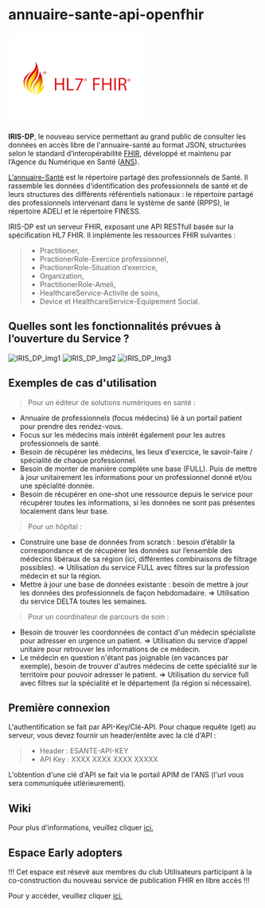 # annuaire-sante-api-openfhir
![Logo FHIR](/img/fhir_hl7_logo.png?raw=true "HL7 FHIR")

<B>IRIS-DP</B>, le nouveau service permettant au grand public de consulter les données en accès libre de l'annuaire-santé au format JSON, structurées selon le standard d’interopérabilité [FHIR](https://www.hl7.org/fhir/), développé et maintenu par l’Agence du Numérique en Santé ([ANS](https://esante.gouv.fr/)).

[L’annuaire-Santé](https://esante.gouv.fr/produits-services/annuaire-sante) est le répertoire partagé des professionnels de Santé. Il rassemble les données d’identification des professionnels de santé et de leurs structures des différents référentiels nationaux : le répertoire partagé des professionnels intervenant dans le système de santé (RPPS), le répertoire ADELI et le répertoire FINESS.

IRIS-DP est un serveur FHIR, exposant une API RESTfull basée sur la spécification HL7 FHIR. Il implémente les ressources FHIR suivantes : 
> - Practitioner, 
> - PractionerRole-Exercice professionnel, 
> - PractionerRole-Situation d’exercice, 
> - Organization, 
> - PractitionerRole-Ameli, 
> - HealthcareService-Activite de soins, 
> - Device et HealthcareService-Equipement Social.

## Quelles sont les fonctionnalités prévues à l’ouverture du Service ? ##
![IRIS_DP_Img1](https://user-images.githubusercontent.com/70761903/175964172-161d53c2-e0b6-44d4-8413-e6e7f11ccdcd.jpg)
![IRIS_DP_Img2](https://user-images.githubusercontent.com/70761903/175964301-f4f1fe38-3b54-4e6b-bf20-e44c2d153855.jpg)
![IRIS_DP_Img3](https://user-images.githubusercontent.com/70761903/175964348-2cc629d8-53b9-4550-b2dd-f22f1dc3919b.jpg)

## Exemples de cas d'utilisation ## 
> Pour un éditeur de solutions numériques en santé : 
-	Annuaire de professionnels (focus médecins) lié à un portail patient pour prendre des rendez-vous.  
-	Focus sur les médecins mais intérêt également pour les autres professionnels de santé.  
- Besoin de récupérer les médecins, les lieux d'exercice, le savoir-faire / spécialité de chaque professionnel.  
- Besoin de monter de manière complète une base (FULL). Puis de mettre à jour unitairement les informations pour un professionnel donné et/ou une spécialité donnée. 
- Besoin de récupérer en one-shot une ressource depuis le service pour récupérer toutes les informations, si les données ne sont pas présentes localement dans leur base.  

> Pour un hôpital :
- Construire une base de données from scratch : besoin d’établir la correspondance et de récupérer les données sur l’ensemble des médecins libéraux de sa région (ici, différentes combinaisons de filtrage possibles). => Utilisation du service FULL avec filtres sur la profession médecin et sur la région.  
- Mettre à jour une base de données existante : besoin de mettre à jour les données des professionnels de façon hebdomadaire. => Utilisation du service DELTA toutes les semaines. 

> Pour un coordinateur de parcours de soin : 
- Besoin de trouver les coordonnées de contact d'un médecin spécialiste  pour adresser en urgence un patient. => Utilisation du service d’appel unitaire pour retrouver les informations de ce médecin.    
- Le médecin en question n'étant pas joignable (en vacances par exemple), besoin de trouver d'autres médecins de cette spécialité sur le territoire pour pouvoir adresser le patient. => Utilisation du service full avec filtres sur la spécialité et le département (la région si nécessaire).  

## Première connexion ##
L'authentification se fait par API-Key/Clé-API. Pour chaque requête (get) au serveur, vous devez fournir un header/entête avec la clé d'API :
> - Header : ESANTE-API-KEY
> - API Key : XXXX XXXX XXXX XXXXX

L'obtention d'une clé d'API se fait via le portail APIM de l'ANS (l'url vous sera communiquée utlérieurement).

## Wiki ##
Pour plus d'informations, veuillez cliquer [ici.](https://github.com/ansforge/annuaire-sante-api-openfhir/wiki)


## Espace Early adopters ##
!!! Cet espace est résevé aux membres du club Utilisateurs participant à la co-construction du nouveau service de publication FHIR en libre accès !!! 

Pour y accéder, veuillez cliquer [ici.](https://esantegouv.sharepoint.com/sites/PartenairesRPPS/SitePages/Service-d'interrogation-IRIS-donn%C3%A9es-publiques.aspx)
